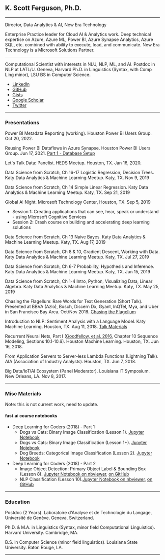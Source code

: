 ## K. Scott Ferguson, Ph.D.

---

Director, Data Analytics & AI,
New Era Technology

Enterprise Practice leader for Cloud AI & Analytics work. Deep technical expertise on Azure, Azure ML, Power BI, Azure Synapse Analytics, Azure SQL, etc. combined with ability to execute, lead, and communicate. New Era Technology is a Microsoft Solutions Partner.

---

Computational Scientist with interests in NLU, NLP, ML, and AI. Postdoc in NLP at LATL/U. Geneva, Harvard Ph.D. in Linguistics (Syntax, with Comp Ling minor), LSU BS in Computer Science.

  * [LinkedIn](https://www.linkedin.com/in/kscottferguson)
  * [GitHub](https://github.com/ksferguson/home)
  * [Gists](https://gist.github.com/ksferguson)
  * [Google Scholar](https://scholar.google.com/citations?user=bPUb6hcAAAAJ&hl=en)
  * [Twitter](https://twitter.com/ksferguson)

---

### Presentations

Power BI Metadata Reporting (working). Houston Power BI Users Group. Oct 20, 2022.

Reusing Power BI Dataflows in Azure Synapse. Houston Power BI Users Group. Jun 17, 2021.
[Part 1 - Database Setup](https://github.com/ksferguson/home/blob/master/hpbiug/Reusing%20%20Power%20BI%20dataflows%20in%20Azure%20Synapse%2020210617.pdf)

Let's Talk Data: Panelist. HEDS Meetup. Houston, TX. Jan 16, 2020.

Data Science from Scratch, Ch 16-17 Logistic Regression, Decision Trees. Katy Data Analytics & Machine Learning Meetup. Katy, TX. Nov 9, 2019

Data Science from Scratch, Ch 14 Simple Linear Regression. Katy Data Analytics & Machine Learning Meetup. Katy, TX. Sep 21, 2019

Global AI Night. Microsoft Technology Center, Houston, TX. Sep 5, 2019
-	Session 1: Creating applications that can see, hear, speak or understand - using Microsoft Cognitive Services
-	Session 2: Crash course on building and accelerating deep learning solutions

Data Science from Scratch, Ch 13 Naive Bayes. Katy Data Analytics & Machine Learning Meetup. Katy, TX. Aug 17, 2019

Data Science from Scratch, Ch 8 & 10, Gradient Descent, Working with Data. Katy Data Analytics & Machine Learning Meetup. Katy, TX. Jul 27, 2019

Data Science from Scratch, Ch 6-7 Probability, Hypothesis and Inference. Katy Data Analytics & Machine Learning Meetup. Katy, TX. Jun 15, 2019

Data Science from Scratch, Ch 1-4 Intro, Python, Visualizing Data, Linear Algebra. Katy Data Analytics & Machine Learning Meetup. Katy, TX. May 25, 2019

Chasing the Flagellum: Rare Words for Text Generation (Short Talk). Presented at BBVA (Azlo), Bosch, Discern Dx, Gyant, InQTel, Mya, and Uber in San Francisco Bay Area. Oct/Nov 2018. [Chasing the Flagellum](https://github.com/ksferguson/chasing)

Introduction to NLP: Sentiment Analysis with a Language Model. Katy Machine Learning. Houston, TX. Aug 11, 2018. [Talk Materials](https://github.com/ksferguson/home/tree/master/katyml)

Recurrent Neural Nets, Part I ([Goodfellow, et al. 2016](http://www.deeplearningbook.org/contents/rnn.html), Chapter 10 Sequence Modeling, Sections 10.1-10.6). Houston Machine Learning. Houston, TX. Jun 16, 2018.

From Application Servers to Server-less Lambda Functions (Lightning Talk). AIA (Association of Industry Analysts). Houston, TX. Jun 7, 2018.

Big Data/IoT/AI Ecosystem (Panel Moderator). Louisiana IT Symposium. New Orleans, LA. Nov 8, 2017.

---

### Misc Materials

Note: this is not current work, need to update.

#### fast.ai course notebooks

  * Deep Learning for Coders (2018) - Part 1
    * Dogs vs Cats: Binary Image Classification (Lesson 1). [Jupyter Notebook](https://github.com/ksferguson/home/blob/master/nbs/fastai-BC-Dogs-Cats.ipynb)
    * Dogs vs Cats: Binary Image Classification (Lesson 1+). [Jupyter Notebook](https://github.com/ksferguson/home/blob/master/nbs/fastai-BC-Dogs-Cats-KMCL.ipynb)
    * Dog Breeds: Categorical Image Classification (Lesson 2). [Jupyter Notebook](https://github.com/ksferguson/home/blob/master/nbs/fastai-MC-Dog-Breeds.ipynb)
  * Deep Learning for Coders (2018) - Part 2
    * Image Object Detection: Primary Object Label & Bounding Box (Lesson 8). [Jupyter Notebook on nbviewer](https://nbviewer.jupyter.org/github/ksferguson/home/blob/master/nbs/fast.ai%20DL2%20L8%20Object%20Detection.ipynb), [on GitHub](https://github.com/ksferguson/home/blob/master/nbs/fast.ai%20DL2%20L8%20Object%20Detection.ipynb)
    * NLP Classification (Lesson 10).[Jupyter Notebook on nbviewer](https://nbviewer.jupyter.org/github/ksferguson/home/blob/master/nbs/fast.ai%20DL2%20L10%20Language%20Model%20%26%20Classification.ipynb), [on GitHub](https://github.com/ksferguson/home/blob/master/nbs/fast.ai%20DL2%20L10%20Language%20Model%20%26%20Classification.ipynb)

---

### Education

Postdoc (2 Years). Laboratoire d'Analyse et de Technologie du Langage, Université de Genève. Geneva, Switzerland.

Ph.D. & M.A. in Linguistics (Syntax, minor field Computational Linguistics). Harvard University. Cambridge, MA.

B.S. in Computer Science (minor field linguistics). Louisiana State University. Baton Rouge, LA.

---
